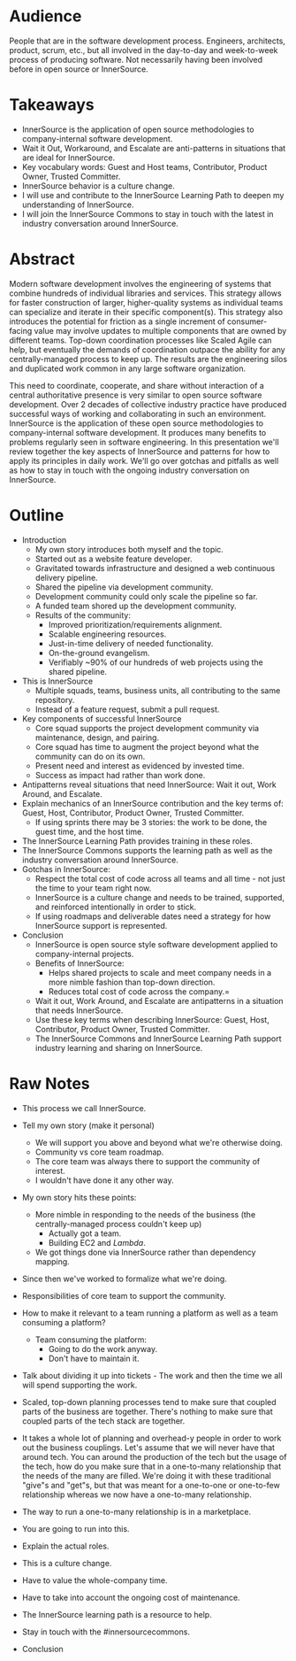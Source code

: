 # Audience

People that are in the software development process.
Engineers, architects, product, scrum, etc., but all involved in the day-to-day and week-to-week process of producing software.
Not necessarily having been involved before in open source or InnerSource.

# Takeaways

* InnerSource is the application of open source methodologies to company-internal software development.
* Wait it Out, Workaround, and Escalate are anti-patterns in situations that are ideal for InnerSource.
* Key vocabulary words: Guest and Host teams, Contributor, Product Owner, Trusted Committer. 
* InnerSource behavior is a culture change.
* I will use and contribute to the InnerSource Learning Path to deepen my understanding of InnerSource.
* I will join the InnerSource Commons to stay in touch with the latest in industry conversation around InnerSource.

# Abstract

Modern software development involves the engineering of systems that combine hundreds of individual libraries and services.
This strategy allows for faster construction of larger, higher-quality systems as individual teams can specialize and iterate in their specific component(s).
This strategy also introduces the potential for friction as a single increment of consumer-facing value may involve updates to multiple components that are owned by different teams.
Top-down coordination processes like Scaled Agile can help, but eventually the demands of coordination outpace the ability for any centrally-managed process to keep up.
The results are the engineering silos and duplicated work common in any large software organization.

This need to coordinate, cooperate, and share without interaction of a central authoritative presence is very similar to open source software development.
Over 2 decades of collective industry practice have produced successful ways of working and collaborating in such an environment.
InnerSource is the application of these open source methodologies to company-internal software development.
It produces many benefits to problems regularly seen in software engineering.
In this presentation we'll review together the key aspects of InnerSource and patterns for how to apply its principles in daily work.
We'll go over gotchas and pitfalls as well as how to stay in touch with the ongoing industry conversation on InnerSource.

# Outline

* Introduction
  * My own story introduces both myself and the topic.
  * Started out as a website feature developer.
  * Gravitated towards infrastructure and designed a web continuous delivery pipeline.
  * Shared the pipeline via development community.
  * Development community could only scale the pipeline so far.
  * A funded team shored up the development community.
  * Results of the community:
    * Improved prioritization/requirements alignment.
    * Scalable engineering resources.
    * Just-in-time delivery of needed functionality.
    * On-the-ground evangelism.
    * Verifiably ~90% of our hundreds of web projects using the shared pipeline.
* This is InnerSource
  * Multiple squads, teams, business units, all contributing to the same repository.
  * Instead of a feature request, submit a pull request.
* Key components of successful InnerSource
  * Core squad supports the project development community via maintenance, design, and pairing.
  * Core squad has time to augment the project beyond what the community can do on its own.
  * Present need and interest as evidenced by invested time.
  * Success as impact had rather than work done.
* Antipatterns reveal situations that need InnerSource: Wait it out, Work Around, and Escalate.
* Explain mechanics of an InnerSource contribution and the key terms of: Guest, Host, Contributor, Product Owner, Trusted Committer.
  * If using sprints there may be 3 stories: the work to be done, the guest time, and the host time.
* The InnerSource Learning Path provides training in these roles.
* The InnerSource Commons supports the learning path as well as the industry conversation around InnerSource.
* Gotchas in InnerSource:
  * Respect the total cost of code across all teams and all time - not just the time to your team right now.
  * InnerSource is a culture change and needs to be trained, supported, and reinforced intentionally in order to stick.
  * If using roadmaps and deliverable dates need a strategy for how InnerSource support is represented.
* Conclusion
   * InnerSource is open source style software development applied to company-internal projects.
   * Benefits of InnerSource:
     * Helps shared projects to scale and meet company needs in a more nimble fashion than top-down direction.
     * Reduces total cost of code across the company.=
   * Wait it out, Work Around, and Escalate are antipatterns in a situation that needs InnerSource.
   * Use these key terms when describing InnerSource: Guest, Host, Contributor, Product Owner, Trusted Committer.
   * The InnerSource Commons and InnerSource Learning Path support industry learning and sharing on InnerSource.

# Raw Notes

* This process we call InnerSource.

* Tell my own story (make it personal)
  * We will support you above and beyond what we're otherwise doing.
  * Community vs core team roadmap.
  * The core team was always there to support the community of interest.
  * I wouldn't have done it any other way.
* My own story hits these points:
  * More nimble in responding to the needs of the business (the centrally-managed process couldn't keep up)
    * Actually got a team.
    * Building EC2 and _Lambda_.
  * We got things done via InnerSource rather than dependency mapping.
* Since then we've worked to formalize what we're doing.
* Responsibilities of core team to support the community.
* How to make it relevant to a team running a platform as well as a team consuming a platform?
  * Team consuming the platform:
    * Going to do the work anyway.
    * Don't have to maintain it.
* Talk about dividing it up into tickets - The work and then the time we all will spend supporting the work.
* Scaled, top-down planning processes tend to make sure that coupled parts of the business are together.  There's nothing to make sure that coupled parts of the tech stack are together.
* It takes a whole lot of planning and overhead-y people in order to work out the business couplings.  Let's assume that we will never have that around tech.   You can around the production of the tech but the usage of the tech, how do you make sure that in a one-to-many relationship that the needs of the many are filled.  We're doing it with these traditional "give"s and "get"s, but that was meant for a one-to-one or one-to-few relationship whereas we now have a one-to-many relationship.
* The way to run a one-to-many relationship is in a marketplace.
* You are going to run into this.
* Explain the actual roles.
* This is a culture change.
* Have to value the whole-company time.
* Have to take into account the ongoing cost of maintenance. 
* The InnerSource learning path is a resource to help.
* Stay in touch with the #innersourcecommons.
* Conclusion
